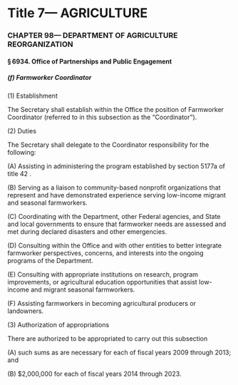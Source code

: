 
# Title 7— AGRICULTURE
### CHAPTER 98— DEPARTMENT OF AGRICULTURE REORGANIZATION
#### § 6934. Office of Partnerships and Public Engagement
##### (f) Farmworker Coordinator

(1) Establishment

The Secretary shall establish within the Office the position of Farmworker Coordinator (referred to in this subsection as the “Coordinator”).

(2) Duties

The Secretary shall delegate to the Coordinator responsibility for the following:

(A) Assisting in administering the program established by section 5177a of title 42 .

(B) Serving as a liaison to community-based nonprofit organizations that represent and have demonstrated experience serving low-income migrant and seasonal farmworkers.

(C) Coordinating with the Department, other Federal agencies, and State and local governments to ensure that farmworker needs are assessed and met during declared disasters and other emergencies.

(D) Consulting within the Office and with other entities to better integrate farmworker perspectives, concerns, and interests into the ongoing programs of the Department.

(E) Consulting with appropriate institutions on research, program improvements, or agricultural education opportunities that assist low-income and migrant seasonal farmworkers.

(F) Assisting farmworkers in becoming agricultural producers or landowners.

(3) Authorization of appropriations

There are authorized to be appropriated to carry out this subsection

(A) such sums as are necessary for each of fiscal years 2009 through 2013; and

(B) $2,000,000 for each of fiscal years 2014 through 2023.
